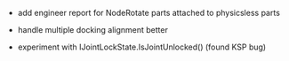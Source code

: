 * add engineer report for NodeRotate parts attached to physicsless parts

* handle multiple docking alignment better

* experiment with IJointLockState.IsJointUnlocked()
  (found KSP bug)

